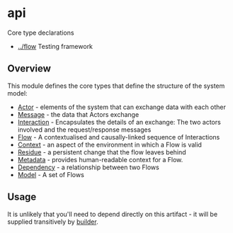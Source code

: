 
<!-- title start -->

# api

Core type declarations

 * [../flow](https://github.com/Mastercard/flow) Testing framework

<!-- title end -->

## Overview

This module defines the core types that define the structure of the system model:

 * [Actor][flow.Actor] - elements of the system that can exchange data with each other
 * [Message][flow.Message] - the data that Actors exchange
 * [Interaction][flow.Interaction] - Encapsulates the details of an exchange: The two actors involved and the request/response messages
 * [Flow][flow.Flow] - A contextualised and causally-linked sequence of Interactions
 * [Context][flow.Context] - an aspect of the environment in which a Flow is valid
 * [Residue][flow.Residue] - a persistent change that the flow leaves behind
 * [Metadata][flow.Metadata] - provides human-readable context for a Flow.
 * [Dependency][flow.Dependency] - a relationship between two Flows
 * [Model][flow.Model] - A set of Flows

<!-- code_link_start -->

[flow.Actor]: src/main/java/com/mastercard/test/flow/Actor.java
[flow.Message]: src/main/java/com/mastercard/test/flow/Message.java
[flow.Interaction]: src/main/java/com/mastercard/test/flow/Interaction.java
[flow.Flow]: src/main/java/com/mastercard/test/flow/Flow.java
[flow.Context]: src/main/java/com/mastercard/test/flow/Context.java
[flow.Residue]: src/main/java/com/mastercard/test/flow/Residue.java
[flow.Metadata]: src/main/java/com/mastercard/test/flow/Metadata.java
[flow.Dependency]: src/main/java/com/mastercard/test/flow/Dependency.java
[flow.Model]: src/main/java/com/mastercard/test/flow/Model.java

<!-- code_link_end -->

## Usage

It is unlikely that you'll need to depend directly on this artifact - it will be supplied transitively by [builder](../builder).
